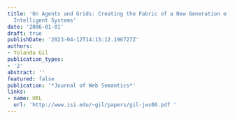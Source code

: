 ```yaml
---
title: 'On Agents and Grids: Creating the Fabric of a New Generation of Distributed
  Intelligent Systems'
date: '2006-01-01'
draft: true
publishDate: '2023-04-12T14:15:12.196727Z'
authors:
- Yolanda Gil
publication_types:
- '2'
abstract: ''
featured: false
publication: '*Journal of Web Semantics*'
links:
- name: URL
  url: 'http://www.isi.edu/~gil/papers/gil-jws06.pdf '
---
```


